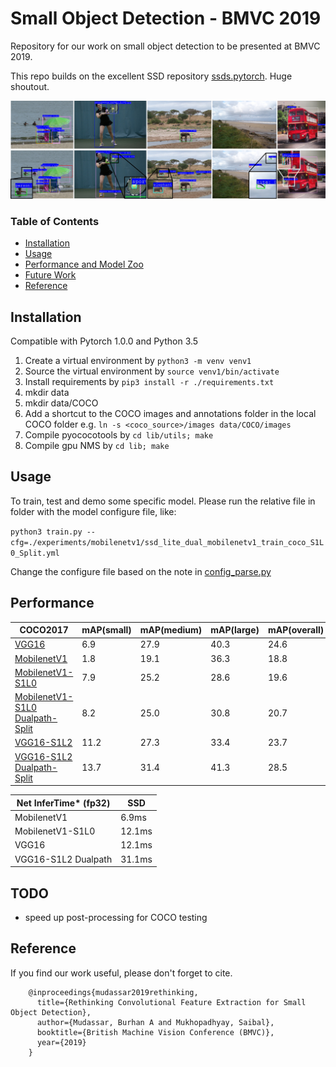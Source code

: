 # Small Object Detection - BMVC 2019
Repository for our work on small object detection to be presented at BMVC 2019.

This repo builds on the excellent SSD repository [ssds.pytorch](https://github.com/ShuangXieIrene/ssds.pytorch). Huge shoutout.

![Top: SSD Mobilenet V1, Bottom: SSD Mobilenet V1 S1L0](./doc/imgs/overall-result-visual.png)

### Table of Contents
- <a href='#installation'>Installation</a>
- <a href='#usage'>Usage</a>
- <a href='#performance'>Performance and Model Zoo</a>
- <a href='#todo'>Future Work</a>
- <a href='#reference'>Reference</a>

## Installation
Compatible with Pytorch 1.0.0 and Python 3.5

1. Create a virtual environment by `python3 -m venv venv1`
2. Source the virtual environment by `source venv1/bin/activate`
3. Install requirements by `pip3 install -r ./requirements.txt`
4. mkdir data
5. mkdir data/COCO
6. Add a shortcut to the COCO images and annotations folder in the local COCO folder e.g. `ln -s <coco_source>/images data/COCO/images`
7. Compile pyococotools by `cd lib/utils; make`
8. Compile gpu NMS by `cd lib; make`

## Usage
To train, test and demo some specific model. Please run the relative file in folder with the model configure file, like:

`python3 train.py --cfg=./experiments/mobilenetv1/ssd_lite_dual_mobilenetv1_train_coco_S1L0_Split.yml`

Change the configure file based on the note in [config_parse.py](./lib/utils/config_parse.py)

## Performance

| COCO2017                                                                          | mAP(small)| mAP(medium)| mAP(large)| mAP(overall)|
|-----------------------------------------------------------------------------------|-----------|------------|-----------|-------------|
| [VGG16](https://drive.google.com/open?id=1Bkt_nZW4fe_UrLyPOVltq0C7cTpABlQI)       |6.9        |27.9        |40.3       |24.6         |
| [MobilenetV1](https://drive.google.com/file/d/1yBpd3aIDvlK2j7HxsNj8kJuASTCaN5Bo) |1.8        |19.1        |36.3       |18.8         |
| [MobilenetV1-S1L0](https://gtvault-my.sharepoint.com/:u:/g/personal/bmudassar3_gatech_edu/EWFdH4ivbg1ItcNMU4BeoasBigQk_PvzzRoc4QxCHpooWQ?e=r6GYx0) |7.9        |25.2        |28.6       |19.6         |
| [MobilenetV1-S1L0 Dualpath-Split](https://gtvault-my.sharepoint.com/:u:/g/personal/bmudassar3_gatech_edu/ETnwvzTw0UxAjfVCKy27GWcBVqta38WORkDnGDpAgouFcQ?e=9WLtA5) |8.2        |25.0        |30.8       |20.7         |
| [VGG16-S1L2](https://gtvault-my.sharepoint.com/:u:/g/personal/bmudassar3_gatech_edu/EbAtKQCFUuNNoK7Q6c6wEvwB0k1yNXZuyQiRqYuSpc9RAg?e=kp7qwv)       |11.2        |27.3        |33.4       |23.7         |
| [VGG16-S1L2 Dualpath-Split](https://gtvault-my.sharepoint.com/:u:/g/personal/bmudassar3_gatech_edu/ER21bzQqbS5Psd4cqzI27LIBjzCp0Lf6ezKIdQcT-zmtDg?e=MBhrL9)       |13.7        |31.4        |41.3       |28.5         |

| Net InferTime* (fp32) | SSD     |
|-----------------------|---------|
| MobilenetV1           | 6.9ms   |
| MobilenetV1-S1L0      | 12.1ms  |
| VGG16                 | 12.1ms  |
| VGG16-S1L2 Dualpath   | 31.1ms  |



## TODO
- speed up post-processing for COCO testing

## Reference

If you find our work useful, please don't forget to cite.
```
    @inproceedings{mudassar2019rethinking,
      title={Rethinking Convolutional Feature Extraction for Small Object Detection},
      author={Mudassar, Burhan A and Mukhopadhyay, Saibal},
      booktitle={British Machine Vision Conference (BMVC)},
      year={2019}
    }
```
